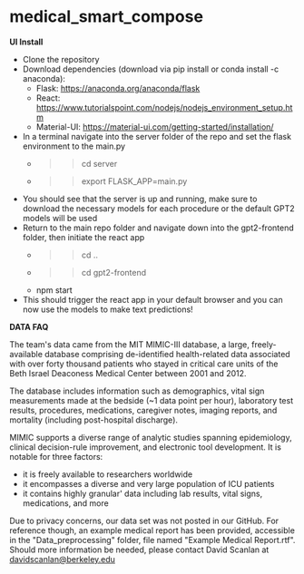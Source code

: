 # medical_smart_compose


**UI Install**
* Clone the repository
* Download dependencies (download via pip install or conda install -c anaconda):
    * Flask: https://anaconda.org/anaconda/flask
    * React: https://www.tutorialspoint.com/nodejs/nodejs_environment_setup.htm
    * Material-UI: https://material-ui.com/getting-started/installation/
* In a terminal navigate into the server folder of the repo and set the flask environment to the main.py
    * >> cd server
    * >> export FLASK_APP=main.py
* You should see that the server is up and running, make sure to download the necessary models for each procedure or the default GPT2 models will be used
* Return to the main repo folder and navigate down into the gpt2-frontend folder, then initiate the react app
    * >> cd ..
    * >> cd gpt2-frontend
    * npm start
* This should trigger the react app in your default browser and you can now use the models to make text predictions!

**DATA FAQ**

The team's data came from the MIT MIMIC-III database, a large, freely-available database comprising de-identified health-related data associated with over forty thousand patients who stayed in critical care units of the Beth Israel Deaconess Medical Center between 2001 and 2012.

The database includes information such as demographics, vital sign measurements made at the bedside (~1 data point per hour), laboratory test results, procedures, medications, caregiver notes, imaging reports, and mortality (including post-hospital discharge).

MIMIC supports a diverse range of analytic studies spanning epidemiology, clinical decision-rule improvement, and electronic tool development. It is notable for three factors:
- it is freely available to researchers worldwide
- it encompasses a diverse and very large population of ICU patients
- it contains highly granular' data including lab results, vital signs, medications, and more

Due to privacy concerns, our data set was not posted in our GitHub. For reference though, an example medical report has been provided, accessible in the "Data_preprocessing" folder, file named "Example Medical Report.rtf". Should more information be needed, please contact David Scanlan at davidscanlan@berkeley.edu
